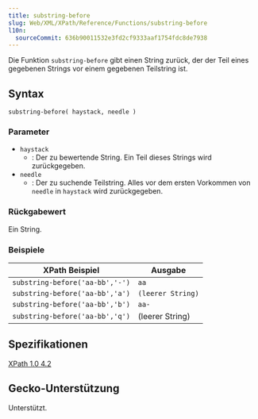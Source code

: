 ```yaml
---
title: substring-before
slug: Web/XML/XPath/Reference/Functions/substring-before
l10n:
  sourceCommit: 636b90011532e3fd2cf9333aaf1754fdc8de7938
---
```


Die Funktion `substring-before` gibt einen String zurück, der der Teil eines gegebenen Strings vor einem gegebenen Teilstring ist.

## Syntax

```plain
substring-before( haystack, needle )
```

### Parameter

- `haystack`
  - : Der zu bewertende String. Ein Teil dieses Strings wird zurückgegeben.
- `needle`
  - : Der zu suchende Teilstring. Alles vor dem ersten Vorkommen von `needle` in `haystack` wird zurückgegeben.

### Rückgabewert

Ein String.

### Beispiele

| XPath Beispiel                  | Ausgabe           |
| ------------------------------- | ----------------- |
| `substring-before('aa-bb','-')` | `aa`              |
| `substring-before('aa-bb','a')` | `(leerer String)` |
| `substring-before('aa-bb','b')` | `aa-`             |
| `substring-before('aa-bb','q')` | (leerer String)   |

## Spezifikationen

[XPath 1.0 4.2](https://www.w3.org/TR/xpath-10/#function-substring-before)

## Gecko-Unterstützung

Unterstützt.
